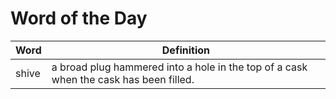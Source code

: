 # Word of the Day

|Word|Definition|
|---|---|
|shive|a broad plug hammered into a hole in the top of a cask when the cask has been filled.|